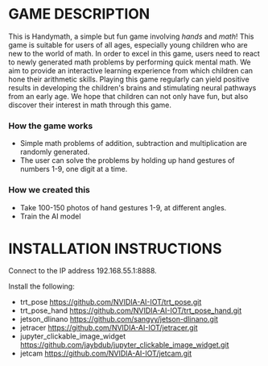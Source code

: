 # GAME DESCRIPTION
This is Handymath, a simple but fun game involving *hands* and *math*!
This game is suitable for users of all ages, especially young children who are new to the world of math. 
In order to excel in this game, users need to react to newly generated math problems by performing quick mental math.
We aim to provide an interactive learning experience from which children can hone their arithmetic skills. Playing this game regularly can yield positive results in
developing the children's brains and stimulating neural pathways from an early age. We hope that children can not only have fun, but also discover their interest in math through this game.


### How the game works
- Simple math problems of addition, subtraction and multiplication are randomly generated.
- The user can solve the problems by holding up hand gestures of numbers 1-9, one digit at a time.

### How we created this
- Take 100-150 photos of hand gestures 1-9, at different angles.
- Train the AI model


# INSTALLATION INSTRUCTIONS

Connect to the IP address 192.168.55.1:8888.
 
Install the following:
- trt_pose https://github.com/NVIDIA-AI-IOT/trt_pose.git
- trt_pose_hand https://github.com/NVIDIA-AI-IOT/trt_pose_hand.git
- jetson_dlinano https://github.com/sangyy/jetson-dlinano.git
- jetracer https://github.com/NVIDIA-AI-IOT/jetracer.git
- jupyter_clickable_image_widget https://github.com/jaybdub/jupyter_clickable_image_widget.git
- jetcam https://github.com/NVIDIA-AI-IOT/jetcam.git





  

